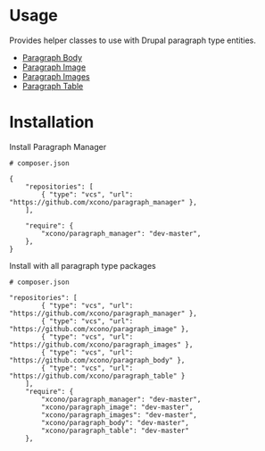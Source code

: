 Usage
=====

Provides helper classes to use with Drupal paragraph type entities.
- [Paragraph Body](https://github.com/xcono/paragraph_body)
- [Paragraph Image](https://github.com/xcono/paragraph_image)
- [Paragraph Images](https://github.com/xcono/paragraph_images)
- [Paragraph Table](https://github.com/xcono/paragraph_table)

Installation
============

Install Paragraph Manager

```
# composer.json

{
    "repositories": [
        { "type": "vcs", "url": "https://github.com/xcono/paragraph_manager" },
    ],

    "require": {
        "xcono/paragraph_manager": "dev-master",
    },
}
```

Install with all paragraph type packages

```
# composer.json

"repositories": [
        { "type": "vcs", "url": "https://github.com/xcono/paragraph_manager" },
        { "type": "vcs", "url": "https://github.com/xcono/paragraph_image" },
        { "type": "vcs", "url": "https://github.com/xcono/paragraph_images" },
        { "type": "vcs", "url": "https://github.com/xcono/paragraph_body" },
        { "type": "vcs", "url": "https://github.com/xcono/paragraph_table" }
    ],
    "require": {
        "xcono/paragraph_manager": "dev-master",
        "xcono/paragraph_image": "dev-master",
        "xcono/paragraph_images": "dev-master",
        "xcono/paragraph_body": "dev-master",
        "xcono/paragraph_table": "dev-master"
    },

```
